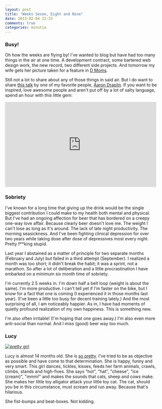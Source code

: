 ```yaml
---
layout: post
title: "Weeks Seven, Eight and Nine"
date: 2013-02-04 22:33
comments: true
categories: minutia
---
```


### Busy!

Oh how the weeks are flying by! I've wanted to blog but have had too many things in the air at one time. A development contract, some bartered web design work, the new record, two different side projects. And tomorrow my wife gets her picture taken for a feature in [D Moms](http://moms.dmagazine.com/category/moms-we-love/).

Still not a lot to share about any of those things in said air. But I do want to share [this talk](https://vimeo.com/39441590) by one of my favorite people, [Aaron Draplin](http://draplin.com/). If you want to be inspired, love awesome people and aren't put off by a lot of salty language, spend an hour with this little gem: 

<iframe src="http://player.vimeo.com/video/39441590" width="500" height="281" frameborder="0" webkitAllowFullScreen mozallowfullscreen allowFullScreen></iframe>

### Sobriety

I've known for a long time that giving up the drink would be the single biggest contribution I could make to my health both mental and physical. But I've had an ongoing affection for beer that has bordered on a creepy one-way love affair. Because clearly beer doesn't love me. The weight I can't lose as long as it's around. The lack of late night productivity. The morning seasickness. And I've been fighting clinical depression for over two years while taking dose after dose of depressives most every night. Pretty f**king stupid.

Last year I abstained as a matter of principle for two separate months (February and July) but failed in a third attempt (September). I realized a month was too short; it didn't break the habit; it was a sprint, not a marathon. So after a lot of deliberation and a little procrastination I have embarked on a minimum six month time of sobriety. 

I'm currently 2.5 weeks in. I'm down half a belt loop (weight is about the same). I'm more productive. I can't tell yet if I'm faster on the bike, but I know for a fact that one is coming (I experienced it in those months last year). (I've been a little too busy for decent training lately.) And the most surprising of all, I am noticeably happier. As in, I have had moments of quietly profound realization of my own happiness. This is something new.

I'm also often irritable! (I'm hoping that one goes away.) I'm also even more anti-social than normal. And I miss (good) beer way too much.

### Lucy

[![pretty girl](http://farm9.staticflickr.com/8473/8446727514_0373935181_c.jpg)](http://www.flickr.com/photos/carissabyers/8446727514/in/set-72157632692742418/)

Lucy is almost 14 months old. She is [so pretty](http://www.flickr.com/photos/carissabyers/8446729838/in/set-72157632692742418/). I've tried to be as objective as possible and have come to that determination. She is happy, funny and very smart. This girl dances, tickles, kisses, feeds her farm animals, crawls, climbs, stands and high-fives. She says "hot", "hat", "cheese", "ice (cream)", "mmm!" and makes the sounds that cats, sheep and cows make. She makes her little toy alligator attack your little toy cat. The cat, should you be in this circumstance, must scream and run away. Because that's hilarious. 

She fist-bumps and beat-boxes. Not kidding.